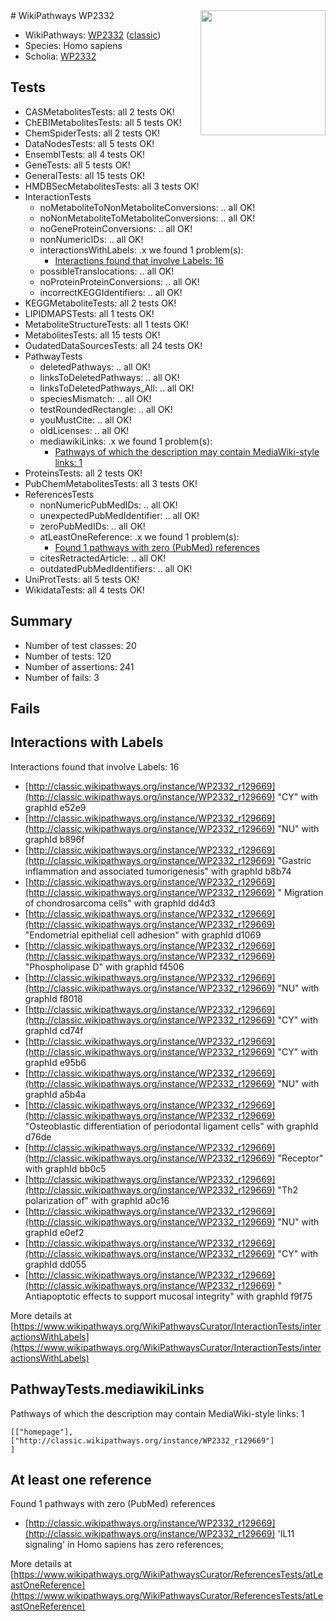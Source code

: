 <img style="float: right; width: 200px" src="https://upload.wikimedia.org/wikipedia/commons/thumb/8/83/Wplogo_with_text_500.png/640px-Wplogo_with_text_500.png" />
# WikiPathways WP2332

* WikiPathways: [WP2332](https://wikipathways.org/pathways/WP2332) ([classic](https://classic.wikipathways.org/instance/WP2332))
* Species: Homo sapiens
* Scholia: [WP2332](https://scholia.toolforge.org/wikipathways/WP2332)
## Tests
* CASMetabolitesTests: all 2 tests OK!
* ChEBIMetabolitesTests: all 5 tests OK!
* ChemSpiderTests: all 2 tests OK!
* DataNodesTests: all 5 tests OK!
* EnsemblTests: all 4 tests OK!
* GeneTests: all 5 tests OK!
* GeneralTests: all 15 tests OK!
* HMDBSecMetabolitesTests: all 3 tests OK!
* InteractionTests
    * noMetaboliteToNonMetaboliteConversions: .. all OK!
    * noNonMetaboliteToMetaboliteConversions: .. all OK!
    * noGeneProteinConversions: .. all OK!
    * nonNumericIDs: .. all OK!
    * interactionsWithLabels: .x we found 1 problem(s):
        * [Interactions found that involve Labels: 16](#fe97a8be)
    * possibleTranslocations: .. all OK!
    * noProteinProteinConversions: .. all OK!
    * incorrectKEGGIdentifiers: .. all OK!
* KEGGMetaboliteTests: all 2 tests OK!
* LIPIDMAPSTests: all 1 tests OK!
* MetaboliteStructureTests: all 1 tests OK!
* MetabolitesTests: all 15 tests OK!
* OudatedDataSourcesTests: all 24 tests OK!
* PathwayTests
    * deletedPathways: .. all OK!
    * linksToDeletedPathways: .. all OK!
    * linksToDeletedPathways_All: .. all OK!
    * speciesMismatch: .. all OK!
    * testRoundedRectangle: .. all OK!
    * youMustCite: .. all OK!
    * oldLicenses: .. all OK!
    * mediawikiLinks: .x we found 1 problem(s):
        * [Pathways of which the description may contain MediaWiki-style links: 1](#da69cf45)
* ProteinsTests: all 2 tests OK!
* PubChemMetabolitesTests: all 3 tests OK!
* ReferencesTests
    * nonNumericPubMedIDs: .. all OK!
    * unexpectedPubMedIdentifier: .. all OK!
    * zeroPubMedIDs: .. all OK!
    * atLeastOneReference: .x we found 1 problem(s):
        * [Found 1 pathways with zero (PubMed) references](#d0a459f0)
    * citesRetractedArticle: .. all OK!
    * outdatedPubMedIdentifiers: .. all OK!
* UniProtTests: all 5 tests OK!
* WikidataTests: all 4 tests OK!


## Summary

* Number of test classes: 20
* Number of tests: 120
* Number of assertions: 241
* Number of fails: 3

## Fails

<a name="fe97a8be" />

## Interactions with Labels

Interactions found that involve Labels: 16

* [http://classic.wikipathways.org/instance/WP2332_r129669](http://classic.wikipathways.org/instance/WP2332_r129669) "CY" with graphId e52e9
* [http://classic.wikipathways.org/instance/WP2332_r129669](http://classic.wikipathways.org/instance/WP2332_r129669) "NU" with graphId b896f
* [http://classic.wikipathways.org/instance/WP2332_r129669](http://classic.wikipathways.org/instance/WP2332_r129669) "Gastric inflammation and 
associated tumorigenesis" with graphId b8b74
* [http://classic.wikipathways.org/instance/WP2332_r129669](http://classic.wikipathways.org/instance/WP2332_r129669) "   Migration of 
chondrosarcoma cells" with graphId dd4d3
* [http://classic.wikipathways.org/instance/WP2332_r129669](http://classic.wikipathways.org/instance/WP2332_r129669) "Endometrial epithelial 
     cell adhesion" with graphId d1069
* [http://classic.wikipathways.org/instance/WP2332_r129669](http://classic.wikipathways.org/instance/WP2332_r129669) "Phospholipase D" with graphId f4506
* [http://classic.wikipathways.org/instance/WP2332_r129669](http://classic.wikipathways.org/instance/WP2332_r129669) "NU" with graphId f8018
* [http://classic.wikipathways.org/instance/WP2332_r129669](http://classic.wikipathways.org/instance/WP2332_r129669) "CY" with graphId cd74f
* [http://classic.wikipathways.org/instance/WP2332_r129669](http://classic.wikipathways.org/instance/WP2332_r129669) "CY" with graphId e95b6
* [http://classic.wikipathways.org/instance/WP2332_r129669](http://classic.wikipathways.org/instance/WP2332_r129669) "NU" with graphId a5b4a
* [http://classic.wikipathways.org/instance/WP2332_r129669](http://classic.wikipathways.org/instance/WP2332_r129669) "Osteoblastic differentiation of 
   periodontal ligament cells" with graphId d76de
* [http://classic.wikipathways.org/instance/WP2332_r129669](http://classic.wikipathways.org/instance/WP2332_r129669) "Receptor" with graphId bb0c5
* [http://classic.wikipathways.org/instance/WP2332_r129669](http://classic.wikipathways.org/instance/WP2332_r129669) "Th2 polarization of" with graphId a0c16
* [http://classic.wikipathways.org/instance/WP2332_r129669](http://classic.wikipathways.org/instance/WP2332_r129669) "NU" with graphId e0ef2
* [http://classic.wikipathways.org/instance/WP2332_r129669](http://classic.wikipathways.org/instance/WP2332_r129669) "CY" with graphId dd055
* [http://classic.wikipathways.org/instance/WP2332_r129669](http://classic.wikipathways.org/instance/WP2332_r129669) "  Antiapoptotic effects 
to support mucosal integrity" with graphId f9f75


More details at [https://www.wikipathways.org/WikiPathwaysCurator/InteractionTests/interactionsWithLabels](https://www.wikipathways.org/WikiPathwaysCurator/InteractionTests/interactionsWithLabels)

<a name="da69cf45" />

## PathwayTests.mediawikiLinks

Pathways of which the description may contain MediaWiki-style links: 1
```
[["homepage"],
["http://classic.wikipathways.org/instance/WP2332_r129669"]
]
```

<a name="d0a459f0" />

## At least one reference

Found 1 pathways with zero (PubMed) references

* [http://classic.wikipathways.org/instance/WP2332_r129669](http://classic.wikipathways.org/instance/WP2332_r129669) 'IL11 signaling' in Homo sapiens has zero references; 


More details at [https://www.wikipathways.org/WikiPathwaysCurator/ReferencesTests/atLeastOneReference](https://www.wikipathways.org/WikiPathwaysCurator/ReferencesTests/atLeastOneReference)

